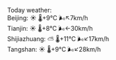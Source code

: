 Today weather:  
Beijing: ☀️   🌡️+9°C 🌬️↖7km/h  
Tianjin: ☀️   🌡️+8°C 🌬️←30km/h  
Shijiazhuang: ⛅️  🌡️+11°C 🌬️↙17km/h  
Tangshan: ☀️   🌡️+9°C 🌬️↙28km/h  
